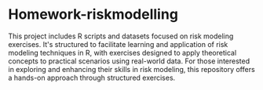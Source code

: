 # Homework-riskmodelling

This project includes R scripts and datasets focused on risk modeling exercises. It's structured to facilitate learning and application of risk modeling techniques in R, with exercises designed to apply theoretical concepts to practical scenarios using real-world data. For those interested in exploring and enhancing their skills in risk modeling, this repository offers a hands-on approach through structured exercises.
